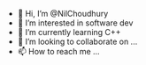 - 👋 Hi, I’m @NilChoudhury
- 👀 I’m interested in software dev
- 🌱 I’m currently learning C++
- 💞️ I’m looking to collaborate on ...
- 📫 How to reach me ...

<!---
NilChoudhury/NilChoudhury is a ✨ special ✨ repository because its `README.md` (this file) appears on your GitHub profile.
You can click the Preview link to take a look at your changes.
--->
